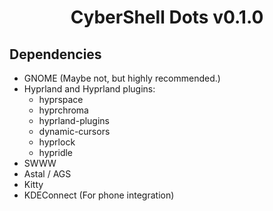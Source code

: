 <div align="center">
  <h1>CyberShell Dots v0.1.0</h1>
</div>

## Dependencies

- GNOME (Maybe not, but highly recommended.)
- Hyprland and Hyprland plugins:
  - hyprspace
  - hyprchroma
  - hyprland-plugins
  - dynamic-cursors
  - hyprlock
  - hypridle
- SWWW
- Astal / AGS
- Kitty
- KDEConnect (For phone integration)
